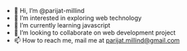 - 👋 Hi, I’m @parijat-millind
- 👀 I’m interested in exploring web technology
- 🌱 I’m currently learning javascript
- 💞️ I’m looking to collaborate on web development project
- 📫 How to reach me, mail me at parijat.millind@gmail.com

<!---
parijat-millind/parijat-millind is a ✨ special ✨ repository because its `README.md` (this file) appears on your GitHub profile.
You can click the Preview link to take a look at your changes.
--->
